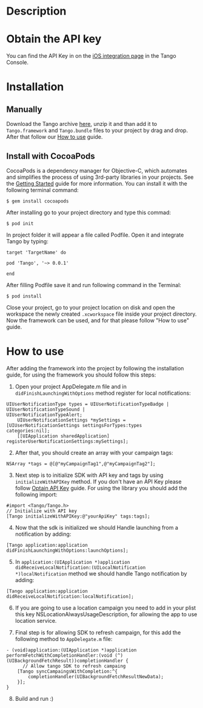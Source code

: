 # Description

# <a name="obtain-api-key"></a>Obtain the API key

You can find the API Key in on the [iOS integration page](https://app-demo.tangotargeting.com/integration/ios) in the Tango Console. 

# Installation

## Manually

Download the Tango archive [here](https://github.com/tangotargeting/tango-ios/archive/0.0.1.zip), unzip it and than add it to `Tango.framework` and `Tango.bundle` files to your project by drag and drop. After that follow our [How to use](#how-to) guide.

## Install with CocoaPods

CocoaPods is a dependency manager for Objective-C, which automates and simplifies the process of using 3rd-party libraries in your projects. See the [Getting Started](https://guides.cocoapods.org/using/getting-started.html) guide for more information. You can install it with the following terminal command:

```
$ gem install cocoapods
```

After installing go to your project directory and type this commad:

```
$ pod init
```

In project folder it will appear a file called Podfile. Open it and integrate Tango by typing:

```
target 'TargetName' do

pod 'Tango', '~> 0.0.1'

end
```

After filling Podfile save it and run following command in the Terminal:

```
$ pod install
```

Close your project, go to your project location on disk and open the workspace the newly created `.xcworkspace` file inside your project directory. Now the framework can be used, and for that please follow "How to use" guide.

# <a name="how-to"></a>How to use

After adding the framework into the project by following the installation guide, for using the framework you should follow this steps:

1) Open your project AppDelegate.m file and in `didFinishLaunchingWithOptions` method register for local notifications:

```
UIUserNotificationType types = UIUserNotificationTypeBadge | UIUserNotificationTypeSound | 								 UIUserNotificationTypeAlert;
    UIUserNotificationSettings *mySettings = [UIUserNotificationSettings settingsForTypes:types 											                          categories:nil];
    [[UIApplication sharedApplication] registerUserNotificationSettings:mySettings];
```

2) After that, you should create an array with your campaign tags:

```
NSArray *tags = @[@"myCampaignTag1",@"myCampaignTag2"];
```

3) Next step is to initialize SDK with API key and tags by using `initializeWithAPIKey` method. If you don't have an API Key please follow [Optain API Key](#obtain-api-key) guide.	For using the library you should add the following import: 
	
```
#import <Tango/Tango.h>
// Initialize with API key
[Tango initializeWithAPIKey:@"yourApiKey" tags:tags];
```

4) Now that the sdk is initialized we should Handle launching from a notification by adding:

```
[Tango application:application didFinishLaunchingWithOptions:launchOptions];
```

5) In `application:(UIApplication *)application didReceiveLocalNotification:(UILocalNotification *)localNotification` method we should handle Tango notification by adding: 

```
[Tango application:application didReceiveLocalNotification:localNotification];
```

6) If you are going to use a location campaign you need to add in your plist this key NSLocationAlwaysUsageDescription, for allowing the app to use location service.

7) Final step is for allowing SDK to refresh campaign, for this add the following method to `AppDelegate.m` file:

```
- (void)application:(UIApplication *)application performFetchWithCompletionHandler:(void (^)(UIBackgroundFetchResult))completionHandler {
  	  // Allow tango SDK to refresh campaing
    [Tango syncCampaingsWithCompletion:^{
        completionHandler(UIBackgroundFetchResultNewData);
    }];
}
```

8) Build and run :)
